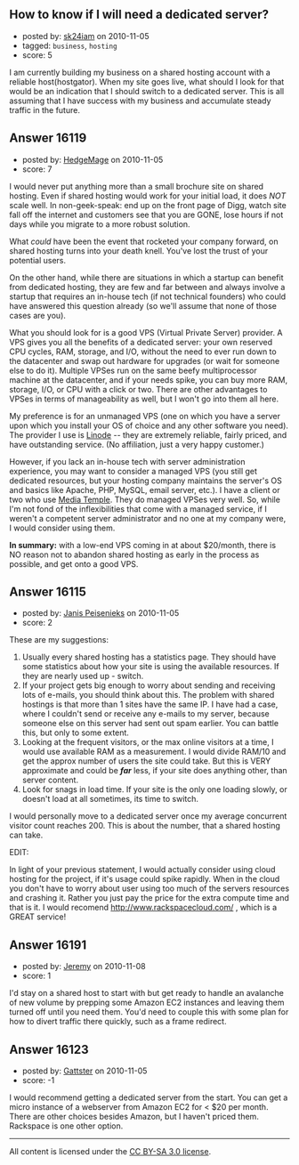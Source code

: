 ## How to know if I will need a dedicated server?

- posted by: [sk24iam](https://stackexchange.com/users/-1/4660-sk24iam) on 2010-11-05
- tagged: `business`, `hosting`
- score: 5

I am currently building my business on a shared hosting account with a reliable host(hostgator).  When my site goes live, what should I look for that would be an indication that I should switch to a dedicated server.  This is all assuming that I have success with my business and accumulate steady traffic in the future.  


## Answer 16119

- posted by: [HedgeMage](https://stackexchange.com/users/-1/5198-hedgemage) on 2010-11-05
- score: 7

I would never put anything more than a small brochure site on shared hosting.  Even if shared hosting would work for your initial load, it does *NOT* scale well. In non-geek-speak: end up on the front page of Digg, watch site fall off the internet and customers see that you are GONE, lose hours if not days while you migrate to a more robust solution.

What *could* have been the event that rocketed your company forward, on shared hosting turns into your death knell.  You've lost the trust of your potential users.

On the other hand, while there are situations in which a startup can benefit from dedicated hosting, they are few and far between and always involve a startup that requires an in-house tech (if not technical founders) who could have answered this question already (so we'll assume that none of those cases are you).

What you should look for is a good VPS (Virtual Private Server) provider.  A VPS gives you all the benefits of a dedicated server: your own reserved CPU cycles, RAM, storage, and I/O, without the need to ever run down to the datacenter and swap out hardware for upgrades (or wait for someone else to do it).  Multiple VPSes run on the same beefy multiprocessor machine at the datacenter, and if your needs spike, you can buy more RAM, storage, I/O, or CPU with a click or two.  There are other advantages to VPSes in terms of manageability as well, but I won't go into them all here.

My preference is for an unmanaged VPS (one on which you have a server upon which you install your OS of choice and any other software you need).  The provider I use is [Linode](http://linode.com) -- they are extremely reliable, fairly priced, and have outstanding service.  (No affiliation, just a very happy customer.)

However, if you lack an in-house tech with server administration experience, you may want to consider a managed VPS (you still get dedicated resources, but your hosting company maintains the server's OS and basics like Apache, PHP, MySQL, email server, etc.).  I have a client or two who use [Media Temple](http://mediatemple.net).  They do managed VPSes very well.  So, while I'm not fond of the inflexibilities that come with a managed service, if I weren't a competent server administrator and no one at my company were, I would consider using them.

**In summary:** with a low-end VPS coming in at about $20/month, there is NO reason not to abandon shared hosting as early in the process as possible, and get onto a good VPS.


## Answer 16115

- posted by: [Janis Peisenieks](https://stackexchange.com/users/-1/5241-janis-peisenieks) on 2010-11-05
- score: 2

These are my suggestions:

 1. Usually every shared hosting has a statistics page. They should have some statistics about how your site is using the available resources. If they are nearly used up - switch.
 2. If your project gets big enough to worry about sending and receiving lots of e-mails, you should think about this. The problem with shared hostings is that more than 1 sites have the same IP. I have had a case, where I couldn't send or receive any e-mails to my server, because someone else on this server had sent out spam earlier. You can battle this, but only to some extent.
 3. Looking at the frequent visitors, or the max online visitors at a time, I would use available RAM as a measurement. I would divide RAM/10 and get the approx number of users the site could take. But this is VERY approximate and could be ***far*** less, if your site does anything other, than server content.
 4. Look for snags in load time. If your site is the only one loading slowly, or doesn't load at all sometimes, its time to switch.

I would personally move to a dedicated server once my average concurrent visitor count reaches 200. This is about the number, that a shared hosting can take.

EDIT:

In light of your previous statement, I would actually consider using cloud hosting for the project, if it's usage could spike rapidly. When in the cloud you don't have to worry about user using too much of the servers resources and crashing it. Rather you just pay the price for the extra compute time and that is it. I would recomend http://www.rackspacecloud.com/ , which is a GREAT service!


## Answer 16191

- posted by: [Jeremy](https://stackexchange.com/users/-1/5184-jeremy) on 2010-11-08
- score: 1

I'd stay on a shared host to start with but get ready to handle an avalanche of new volume by prepping some Amazon EC2 instances and leaving them turned off until you need them. You'd need to couple this with some plan for how to divert traffic there quickly, such as a frame redirect.


## Answer 16123

- posted by: [Gattster](https://stackexchange.com/users/-1/5250-gattster) on 2010-11-05
- score: -1

I would recommend getting a dedicated server from the start. You can get a micro instance of a webserver from Amazon EC2 for < $20 per month. There are other choices besides Amazon, but I haven't priced them. Rackspace is one other option.



---

All content is licensed under the [CC BY-SA 3.0 license](https://creativecommons.org/licenses/by-sa/3.0/).

